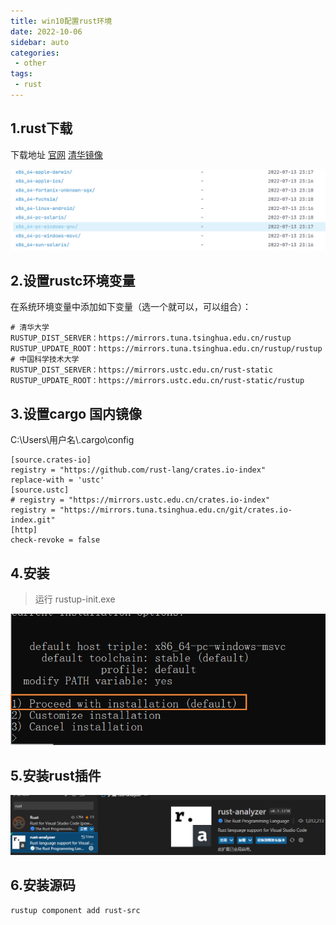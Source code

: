 ```yaml
---
title: win10配置rust环境
date: 2022-10-06
sidebar: auto
categories:
 - other
tags:
 - rust
---
```


## 1.rust下载

下载地址 [官网](https://www.rust-lang.org/learn/get-started)  [清华镜像](https://mirrors.tuna.tsinghua.edu.cn/rustup/rustup/archive/1.25.1/)

![image-20221016224505244](./assets/image-20221016224505244.png)

## 2.设置rustc环境变量

在系统环境变量中添加如下变量（选一个就可以，可以组合）：

```properties
# 清华大学
RUSTUP_DIST_SERVER：https://mirrors.tuna.tsinghua.edu.cn/rustup
RUSTUP_UPDATE_ROOT：https://mirrors.tuna.tsinghua.edu.cn/rustup/rustup
# 中国科学技术大学
RUSTUP_DIST_SERVER：https://mirrors.ustc.edu.cn/rust-static
RUSTUP_UPDATE_ROOT：https://mirrors.ustc.edu.cn/rust-static/rustup
```

## 3.设置cargo 国内镜像

C:\Users\用户名\\.cargo\config

```properties
[source.crates-io]
registry = "https://github.com/rust-lang/crates.io-index"
replace-with = 'ustc'
[source.ustc]
# registry = "https://mirrors.ustc.edu.cn/crates.io-index"
registry = "https://mirrors.tuna.tsinghua.edu.cn/git/crates.io-index.git"
[http]
check-revoke = false
```

## 4.安装

> 运行 rustup-init.exe

![image-20221016225451579](./assets/image-20221016225451579.png)

## 5.安装rust插件

![image-20221016225632375](./assets/image-20221016225632375.png)

## 6.安装源码

```sh
rustup component add rust-src
```

